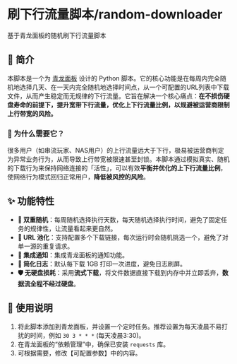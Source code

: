 # 刷下行流量脚本/random-downloader
基于青龙面板的随机刷下行流量脚本


## 📖 简介

本脚本是一个为 [青龙面板](https://github.com/whyour/qinglong) 设计的 Python 脚本。它的核心功能是在每周内完全随机地选择几天、在一天内完全随机地选择时间点，从一个可配置的URL列表中下载文件，从而产生稳定而无规律的下行流量。它旨在解决一个核心痛点：**在不损伤硬盘寿命的前提下，提升宽带下行流量，优化上下行流量比例，以规避被运营商限制上行带宽的风险。**

### 🤔 为什么需要它？

很多用户（如串流玩家、NAS用户）的上行流量远大于下行，极易被运营商判定为异常业务行为，从而导致上行带宽被限速甚至封锁。本脚本通过模拟真实、随机的下载行为来保持网络连接的「活性」，可以有效**平衡并优化的上下行流量比例**，使网络行为模式回归正常用户，**降低被风控的风险**。


## ✨ 功能特性

*   **🎲 双重随机**：每周随机选择执行天数，每天随机选择执行时间，避免了固定任务的规律性，让流量看起来更自然。
*   **🔗 URL 池化**：支持配置多个下载链接，每次运行时会随机挑选一个，避免了对单一源的重复请求。
*   **📢 集成通知**：集成青龙面板的通知功能。
*   **📄 简化日志**：默认每下载 1GB 打印一次进度，避免日志刷屏。
*   **🛡️ 无硬盘损耗**：采用**流式下载**，将文件数据直接下载到内存中并立即丢弃，**数据流全程不经过硬盘**。

## 📄 使用说明
1.  将此脚本添加到青龙面板，并设置一个定时任务。推荐设置为每天凌晨不易打扰的时间，例如 `30 3 * * *` (每天凌晨3:30)。
2.  在青龙面板的“依赖管理”中，确保已安装 `requests` 库。
3.  可根据需要，修改【可配置参数】中的内容。
